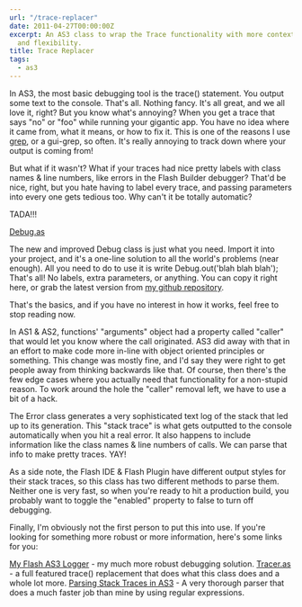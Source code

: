 ```yaml
---
url: "/trace-replacer"
date: 2011-04-27T00:00:00Z
excerpt: An AS3 class to wrap the Trace functionality with more context, formatting,
  and flexibility.
title: Trace Replacer
tags:
  - as3
---
```


In AS3, the most basic debugging tool is the trace() statement. You
output some text to the console. That's all. Nothing fancy. It's all
great, and we all love it, right? But you know what's annoying? When you
get a trace that says "no" or "foo" while running your gigantic app. You
have no idea where it came from, what it means, or how to fix it. This
is one of the reasons I use [grep][], or a gui-grep, so often. It's
really annoying to track down where your output is coming from!

But what if it wasn't? What if your traces had nice pretty labels with
class names & line numbers, like errors in the Flash Builder debugger?
That'd be nice, right, but you hate having to label every trace, and
passing parameters into every one gets tedious too. Why can't it be
totally automatic?

TADA!!!

[Debug.as](https://github.com/jamestomasino/tomasino/blob/master/org/tomasino/utils/Debug.as)

The new and improved Debug class is just what you need. Import it into
your project, and it's a one-line solution to all the world's problems
(near enough). All you need to do to use it is write Debug.out('blah
blah blah'); That's all! No labels, extra parameters, or anything. You
can copy it right here, or grab the latest version from [my github
repository][].

That's the basics, and if you have no interest in how it works, feel
free to stop reading now.

In AS1 & AS2, functions' "arguments" object had a property called
"caller" that would let you know where the call originated. AS3 did away
with that in an effort to make code more in-line with object oriented
principles or something. This change was mostly fine, and I'd say they
were right to get people away from thinking backwards like that. Of
course, then there's the few edge cases where you actually need that
functionality for a non-stupid reason. To work around the hole the
"caller" removal left, we have to use a bit of a hack.

The Error class generates a very sophisticated text log of the stack
that led up to its generation. This "stack trace" is what gets outputted
to the console automatically when you hit a real error. It also happens
to include information like the class names & line numbers of calls. We
can parse that info to make pretty traces. YAY!

As a side note, the Flash IDE & Flash Plugin have different output
styles for their stack traces, so this class has two different methods
to parse them. Neither one is very fast, so when you're ready to hit a
production build, you probably want to toggle the "enabled" property to
false to turn off debugging.

Finally, I'm obviously not the first person to put this into use. If
you're looking for something more robust or more information, here's
some links for you:

[My Flash AS3 Logger][] - my much more robust debugging solution.
[Tracer.as][] - a full featured trace() replacement that does what this
class does and a whole lot more.
[Parsing Stack Traces in AS3][] - A very thorough parser that does a
much faster job than mine by using regular expressions.

  [grep]: //en.wikipedia.org/wiki/Grep
  [my github repository]: //github.com/jamestomasino/tomasino/blob/master/org/tomasino/utils/Debug.as
  [My Flash AS3 Logger]: //labs.tomasino.org/flash-as3-debug-logging/
  [Tracer.as]: //web.archive.org/web/20101012180525///blog.unionstudio.net/2010/04/tracer-as-will-turn-you-into-an-error-crushing-debugging-juggernaut/
  [Parsing Stack Traces in AS3]: //www.actionscript-flash-guru.com/blog/18-parse-file-package-function-name-from-stack-trace-in-actionscript-as3
